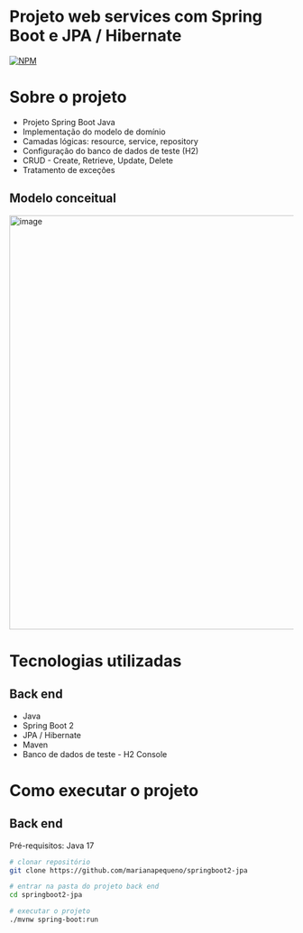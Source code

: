 # Projeto web services com Spring Boot e JPA / Hibernate 

[![NPM](https://img.shields.io/npm/l/react)](https://github.com/marianapequeno/springboot2-jpa/blob/main/LICENSE)

# Sobre o projeto
* Projeto Spring Boot Java
* Implementação do modelo de domínio
* Camadas lógicas: resource, service, repository
* Configuração do banco de dados de teste (H2)
* CRUD - Create, Retrieve, Update, Delete
* Tratamento de exceções

## Modelo conceitual
<img width="735" alt="image" src="https://github.com/marianapequeno/workshop-springboot2-jpa/assets/75488872/f09a407f-4721-480e-a381-7e181779f5b3">

# Tecnologias utilizadas
<!--<div>
  <a href="https://sass-lang.com/"><img align="center" alt="Logo SASS" height="30" width="30" src="https://cdn.jsdelivr.net/gh/devicons/devicon/icons/sass/sass-original.svg" /></a>
  <a href="https://www.w3.org/standards/webdesign/htmlcss"><img align="center" alt="Logo HTML" height="20" width="30" src="https://cdn.jsdelivr.net/gh/devicons/devicon/icons/html5/html5-plain.svg"/></a>
  <a href="https://www.w3.org/standards/webdesign/htmlcss"><img align="center" alt="Logo CSS" height="20" width="30" src="https://cdn.jsdelivr.net/gh/devicons/devicon/icons/css3/css3-plain.svg" /></a>
  <a href="https://git-scm.com/"><img align="center" alt="Logo do Git" height="20" width="30" src="https://cdn.jsdelivr.net/gh/devicons/devicon/icons/git/git-plain.svg" /></a>
</div>-->
## Back end
- Java
- Spring Boot 2
- JPA / Hibernate
- Maven
- Banco de dados de teste - H2 Console

# Como executar o projeto
## Back end
Pré-requisitos: Java 17

```bash
# clonar repositório
git clone https://github.com/marianapequeno/springboot2-jpa

# entrar na pasta do projeto back end
cd springboot2-jpa

# executar o projeto
./mvnw spring-boot:run
```

